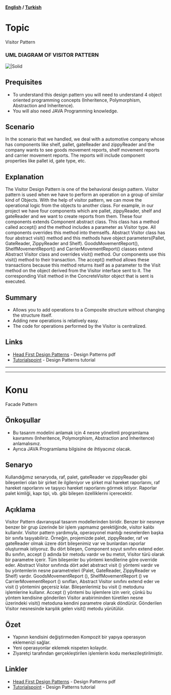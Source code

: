 #### [English](#topic) / [Turkish](#konu)
# Topic

Visitor Pattern

### UML DIAGRAM OF VISITOR PATTERN

![|Solid](https://raw.githubusercontent.com/incubationhub/jee.oop/master/com.ihub.jee.oop/dp/behavioral/visitor/images/visitorUML.PNG)

## Prequisites

* To understand this design pattern you will need to understand 4 object oriented programming concepts (Inheritence, Polymorphism, Abstraction and Inheritence). 
* You will also need JAVA Programming knowledge.

## Scenario

In the scenario that we handled, we deal with a automotive company whose has components like shelf, pallet, gateReader and zippyReader and the company wants to see goods movement reports, shelf movement reports and carrier movement reports. The reports will include component properties like pallet id, gate type, etc.

## Explanation

The Visitor Design Pattern is one of the behavioral design pattern. Visitor pattern is used when we have to perform an operation on a group of similar kind of Objects. With the help of visitor pattern, we can move the operational logic from the objects to another class. For example, in our project we have four components which are pallet, zippyReader, shelf and gateReader and we want to create reports from them. These four components extends Component abstract class. This class has a method called accept() and the method includes a parameter as Visitor type. All components overrides this method into themselfs. Abstract Visitor class has four abstract visit() method and this methods have object parameters(Pallet, GateReader, ZippyReader and Shelf). GoodsMovementReport(), ShelfMovementReport() and CarrierMovementReport() classes extend Abstract Visitor class and overrides visit() method. Our components use this visit() method to their transaction. The accept() method allows these transactions because this method returns itself as a parameter to the Visit method on the object derived from the Visitor interface sent to it. The corresponding Visit method in the ConcreteVisitor object that is sent is executed.

## Summary

* Allows you to add operations to a Composite structure without changing the structure itself.
* Adding new operations is relatively easy.
* The code for operations performed by the Visitor is centralized.

## Links

* [Head First Design Patterns](https://github.com/kanastasov/Advanced-Java-Programming--First-Semeste-/blob/master/Design%20Patterns%20For%20Dummies%20%26%20HeadFirst/head%20first%20design%20patterns%20-%20ora%202004.pdf) - Design Patterns pdf
* [Tutorialspoint](https://www.tutorialspoint.com/design_pattern/builder_pattern.htm) - Design Patterns tutorial

---
---

# Konu

Facade Pattern

## Önkoşullar

* Bu tasarım modelini anlamak için 4 nesne yönelimli programlama kavramını (Inheritence, Polymorphism, Abstraction and Inheritence) anlamalısınız. 
* Ayrıca JAVA Programlama bilgisine de ihtiyacınız olacak.

## Senaryo

Kullandığımız senaryoda, raf, palet, gateReader ve zippyReader gibi bileşenleri olan bir şirket ile ilgileniyor ve şirket mal hareket raporlarını, raf hareket raporlarını ve taşıyıcı hareket raporlarını görmek istiyor. Raporlar palet kimliği, kapı tipi, vb. gibi bileşen özelliklerini içerecektir.

## Açıklama

Visitor Pattern davranışsal tasarım modellerinden biridir. Benzer bir nesneye benzer bir grup üzerinde bir işlem yapmamız gerektiğinde, visitor kalıbı kullanılır. Visitor pattern yardımıyla, operasyonel mantığı nesnelerden başka bir sınıfa taşıyabiliriz. Örneğin, projemizde palet, zippyReader, raf ve gateReader olmak üzere dört bileşenimiz var ve bunlardan raporlar oluşturmak istiyoruz. Bu dört bileşen, Component soyut sınıfını extend eder. Bu sınıfın, accept () adında bir metodu vardır ve bu metot, Visitor türü olarak bir parametre içerir. Tüm bileşenler bu yöntemi kendilerine göre override eder. Abstract Visitor sınıfında dört adet abstract visit () yöntemi vardır ve bu yöntemlerin nesne parametreleri (Palet, GateReader, ZippyReader ve Shelf) vardır. GoodsMovementReport (), ShelfMovementReport () ve CarrierMovementReport () sınıfları, Abstract Visitor sınıfını extend eder ve visit () yöntemini geçersiz kılar. Bileşenlerimiz bu visit () metodunu işlemlerine kullanır. Accept () yöntemi bu işlemlere izin verir, çünkü bu yöntem kendisine gönderilen Visitor arabiriminden türetilen nesne üzerindeki visit() metoduna kendini parametre olarak döndürür. Gönderilen Visitor nesnesinde karşılık gelen visit() metodu yürütülür.


## Özet

* Yapının kendisini değiştirmeden Kompozit bir yapıya operasyon eklemenizi sağlar.
* Yeni operasyonlar eklemek nispeten kolaydır.
* Ziyaretçi tarafından gerçekleştirilen işlemlerin kodu merkezileştirilmiştir.

## Linkler

* [Head First Design Patterns](https://github.com/kanastasov/Advanced-Java-Programming--First-Semeste-/blob/master/Design%20Patterns%20For%20Dummies%20%26%20HeadFirst/head%20first%20design%20patterns%20-%20ora%202004.pdf) - Design Patterns pdf
* [Tutorialspoint](https://www.tutorialspoint.com/design_pattern/builder_pattern.htm) - Design Patterns tutorial

